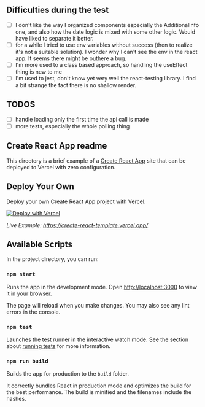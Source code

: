 ## Difficulties during the test
- [ ] I don't like the way I organized components especially the AdditionalInfo one, and also how the date logic is mixed with some other logic. Would have liked to separate it better.
- [ ] for a while I tried to use env variables without success (then to realize it's not a suitable solution). I wonder why I can't see the env in the react app. It seems there might be outhere a bug.
- [ ] I'm more used to a class based approach, so handling the useEffect thing is new to me
- [ ] I'm used to jest, don't know yet very well the react-testing library. I find a bit strange the fact there is no shallow render.

## TODOS
- [ ] handle loading only the first time the api call is made
- [ ] more tests, especially the whole polling thing

## Create React App readme

This directory is a brief example of a [Create React App](https://github.com/facebook/create-react-app) site that can be deployed to Vercel with zero configuration.

## Deploy Your Own

Deploy your own Create React App project with Vercel.

[![Deploy with Vercel](https://vercel.com/button)](https://vercel.com/new/clone?repository-url=https://github.com/vercel/vercel/tree/main/examples/create-react-app&template=create-react-app)

_Live Example: https://create-react-template.vercel.app/_

## Available Scripts

In the project directory, you can run:

### `npm start`

Runs the app in the development mode. Open [http://localhost:3000](http://localhost:3000) to view it in your browser.

The page will reload when you make changes. You may also see any lint errors in the console.

### `npm test`

Launches the test runner in the interactive watch mode. See the section about [running tests](https://facebook.github.io/create-react-app/docs/running-tests) for more information.

### `npm run build`

Builds the app for production to the `build` folder.

It correctly bundles React in production mode and optimizes the build for the best performance. The build is minified and the filenames include the hashes.
